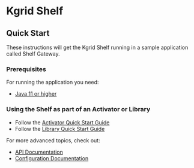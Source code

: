 # Kgrid Shelf

## Quick Start

These instructions will get the Kgrid Shelf running in a sample application called Shelf Gateway.

### Prerequisites

For running the application you need:

- [Java 11 or higher](https://www.oracle.com/java/)

### Using the Shelf as part of an Activator or Library
- Follow the [Activator Quick Start Guide](https://github.com/kgrid/kgrid-activator)
- Follow the [Library Quick Start Guide](https://github.com/kgrid/kgrid-library)

For more advanced topics, check out:
- [API Documentation](api.md)
- [Configuration Documentation](configuration.md)